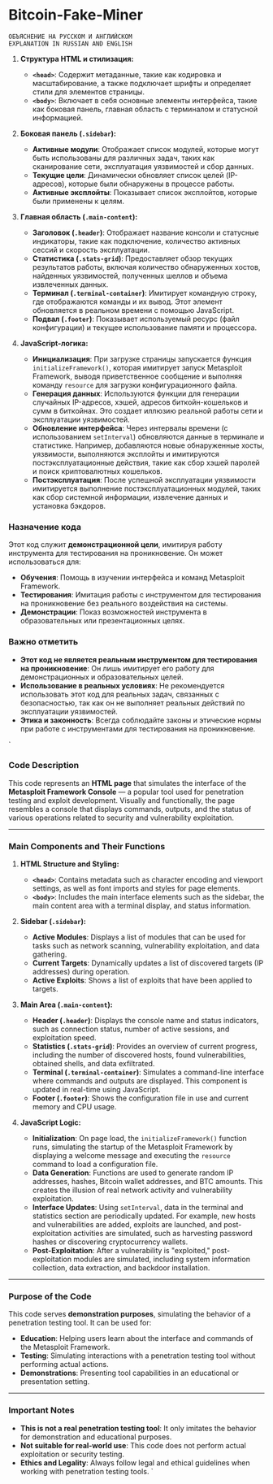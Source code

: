 # Bitcoin-Fake-Miner
    ОБЪЯСНЕНИЕ НА РУССКОМ И АНГЛИЙСКОМ
    EXPLANATION IN RUSSIAN AND ENGLISH

1. **Структура HTML и стилизация:**
   - **`<head>`**: Содержит метаданные, такие как кодировка и масштабирование, а также подключает шрифты и определяет стили для элементов страницы.
   - **`<body>`**: Включает в себя основные элементы интерфейса, такие как боковая панель, главная область с терминалом и статусной информацией.

2. **Боковая панель (`.sidebar`):**
   - **Активные модули**: Отображает список модулей, которые могут быть использованы для различных задач, таких как сканирование сети, эксплуатация уязвимостей и сбор данных.
   - **Текущие цели**: Динамически обновляет список целей (IP-адресов), которые были обнаружены в процессе работы.
   - **Активные эксплойты**: Показывает список эксплойтов, которые были применены к целям.

3. **Главная область (`.main-content`):**
   - **Заголовок (`.header`)**: Отображает название консоли и статусные индикаторы, такие как подключение, количество активных сессий и скорость эксплуатации.
   - **Статистика (`.stats-grid`)**: Предоставляет обзор текущих результатов работы, включая количество обнаруженных хостов, найденных уязвимостей, полученных шеллов и объема извлеченных данных.
   - **Терминал (`.terminal-container`)**: Имитирует командную строку, где отображаются команды и их вывод. Этот элемент обновляется в реальном времени с помощью JavaScript.
   - **Подвал (`.footer`)**: Показывает используемый ресурс (файл конфигурации) и текущее использование памяти и процессора.

4. **JavaScript-логика:**
   - **Инициализация**: При загрузке страницы запускается функция `initializeFramework()`, которая имитирует запуск Metasploit Framework, выводя приветственное сообщение и выполняя команду `resource` для загрузки конфигурационного файла.
   - **Генерация данных**: Используются функции для генерации случайных IP-адресов, хэшей, адресов биткойн-кошельков и сумм в биткойнах. Это создает иллюзию реальной работы сети и эксплуатации уязвимостей.
   - **Обновление интерфейса**: Через интервалы времени (с использованием `setInterval`) обновляются данные в терминале и статистике. Например, добавляются новые обнаруженные хосты, уязвимости, выполняются эксплойты и имитируются постэксплуатационные действия, такие как сбор хэшей паролей и поиск криптовалютных кошельков.
   - **Постэксплуатация**: После успешной эксплуатации уязвимости имитируется выполнение постэксплуатационных модулей, таких как сбор системной информации, извлечение данных и установка бэкдоров.

### Назначение кода

Этот код служит **демонстрационной цели**, имитируя работу инструмента для тестирования на проникновение. Он может использоваться для:

- **Обучения**: Помощь в изучении интерфейса и команд Metasploit Framework.
- **Тестирования**: Имитация работы с инструментом для тестирования на проникновение без реального воздействия на системы.
- **Демонстрации**: Показ возможностей инструмента в образовательных или презентационных целях.

### Важно отметить

- **Этот код не является реальным инструментом для тестирования на проникновение**: Он лишь имитирует его работу для демонстрационных и образовательных целей.
- **Использование в реальных условиях**: Не рекомендуется использовать этот код для реальных задач, связанных с безопасностью, так как он не выполняет реальных действий по эксплуатации уязвимостей.
- **Этика и законность**: Всегда соблюдайте законы и этические нормы при работе с инструментами для тестирования на проникновение.


`

### Code Description

This code represents an **HTML page** that simulates the interface of the **Metasploit Framework Console** — a popular tool used for penetration testing and exploit development. Visually and functionally, the page resembles a console that displays commands, outputs, and the status of various operations related to security and vulnerability exploitation.

---

### Main Components and Their Functions

1. **HTML Structure and Styling:**

   * **`<head>`**: Contains metadata such as character encoding and viewport settings, as well as font imports and styles for page elements.
   * **`<body>`**: Includes the main interface elements such as the sidebar, the main content area with a terminal display, and status information.

2. **Sidebar (`.sidebar`):**

   * **Active Modules**: Displays a list of modules that can be used for tasks such as network scanning, vulnerability exploitation, and data gathering.
   * **Current Targets**: Dynamically updates a list of discovered targets (IP addresses) during operation.
   * **Active Exploits**: Shows a list of exploits that have been applied to targets.

3. **Main Area (`.main-content`):**

   * **Header (`.header`)**: Displays the console name and status indicators, such as connection status, number of active sessions, and exploitation speed.
   * **Statistics (`.stats-grid`)**: Provides an overview of current progress, including the number of discovered hosts, found vulnerabilities, obtained shells, and data exfiltrated.
   * **Terminal (`.terminal-container`)**: Simulates a command-line interface where commands and outputs are displayed. This component is updated in real-time using JavaScript.
   * **Footer (`.footer`)**: Shows the configuration file in use and current memory and CPU usage.

4. **JavaScript Logic:**

   * **Initialization**: On page load, the `initializeFramework()` function runs, simulating the startup of the Metasploit Framework by displaying a welcome message and executing the `resource` command to load a configuration file.
   * **Data Generation**: Functions are used to generate random IP addresses, hashes, Bitcoin wallet addresses, and BTC amounts. This creates the illusion of real network activity and vulnerability exploitation.
   * **Interface Updates**: Using `setInterval`, data in the terminal and statistics section are periodically updated. For example, new hosts and vulnerabilities are added, exploits are launched, and post-exploitation activities are simulated, such as harvesting password hashes or discovering cryptocurrency wallets.
   * **Post-Exploitation**: After a vulnerability is "exploited," post-exploitation modules are simulated, including system information collection, data extraction, and backdoor installation.

---

### Purpose of the Code

This code serves **demonstration purposes**, simulating the behavior of a penetration testing tool. It can be used for:

* **Education**: Helping users learn about the interface and commands of the Metasploit Framework.
* **Testing**: Simulating interactions with a penetration testing tool without performing actual actions.
* **Demonstrations**: Presenting tool capabilities in an educational or presentation setting.

---

### Important Notes

* **This is not a real penetration testing tool**: It only imitates the behavior for demonstration and educational purposes.
* **Not suitable for real-world use**: This code does not perform actual exploitation or security testing.
* **Ethics and Legality**: Always follow legal and ethical guidelines when working with penetration testing tools.
`

